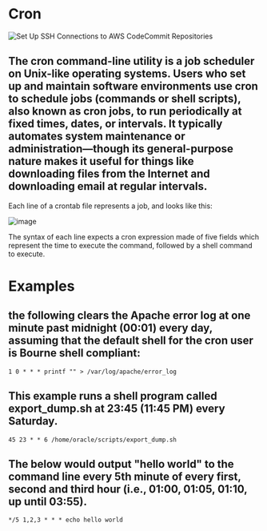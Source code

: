 # Cron

![Set Up SSH Connections to AWS CodeCommit Repositories](https://res-1.cloudinary.com/hv4xf2jgd/image/upload/q_auto/v1/images/cron_expression_syntax.png)


## The cron command-line utility is a job scheduler on Unix-like operating systems. Users who set up and maintain software environments use cron to schedule jobs (commands or shell scripts), also known as cron jobs, to run periodically at fixed times, dates, or intervals. It typically automates system maintenance or administration—though its general-purpose nature makes it useful for things like downloading files from the Internet and downloading email at regular intervals.

Each line of a crontab file represents a job, and looks like this:

![image](https://user-images.githubusercontent.com/59032477/217310663-56e16768-5fdb-4543-87bf-d9fc32d41264.png)

The syntax of each line expects a cron expression made of five fields which represent the time to execute the command, followed by a shell command to execute.

# Examples

## the following clears the Apache error log at one minute past midnight (00:01) every day, assuming that the default shell for the cron user is Bourne shell compliant:

    1 0 * * * printf "" > /var/log/apache/error_log
    
## This example runs a shell program called export_dump.sh at 23:45 (11:45 PM) every Saturday.

    45 23 * * 6 /home/oracle/scripts/export_dump.sh

## The below would output "hello world" to the command line every 5th minute of every first, second and third hour (i.e., 01:00, 01:05, 01:10, up until 03:55).
    
    */5 1,2,3 * * * echo hello world
